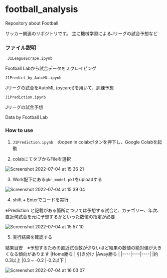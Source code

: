 # football_analysis

Repository about Football

サッカー関連のリポジトリです。
主に機械学習によるJリーグの試合予想など

### ファイル説明

``` J1LeagueScrape.ipynb```

Football Labから試合データをスクレイピング

``` J1Predict_by_AutoML.ipynb ```

Jリーグの試合をAutoML (pycaret)を用いて、訓練予想

``` J1Prediction.ipynb ```

Jリーグの試合予想

Data by Football Lab

### How to use

1. ```J1Prediction.ipynb```　のopen in colabボタンを押下し、Google Colabを起動


2. colabにてタブからFileを選択


![Screenshot 2022-07-04 at 15 36 21](https://user-images.githubusercontent.com/44284638/177095899-9171b8ce-317d-430d-b3f6-80f263feaa36.png)

3. Work配下にある```gbr_model.pkl```をuploadする

![Screenshot 2022-07-04 at 15 39 04](https://user-images.githubusercontent.com/44284638/177096162-80831093-4345-4b7b-958b-2e39316ba50f.png)

4. shift + Enterでコードを実行

※Prediction と記載がある箇所については予想する試合と、カテゴリー、年次、直近何試合を元に予想するかといった数値の指定が必要


![Screenshot 2022-07-04 at 15 57 10](https://user-images.githubusercontent.com/44284638/177098800-86806a33-e7f6-43ee-a643-2dd922699149.png)

5. 実行結果を確認する

結果目安　※予想するための直近試合数が少ないほど結果の数値の絶対値が大きくなる傾向があります
|Home勝ち    | 引き分け   |Away勝ち     |
|----|----|----|
|約0.3以上    |0.3 ~ -0.2     |-0.2以下   |


![Screenshot 2022-07-04 at 16 03 07](https://user-images.githubusercontent.com/44284638/177099763-5232db6b-94b8-4d53-b60b-ae4ed0487eed.png)

